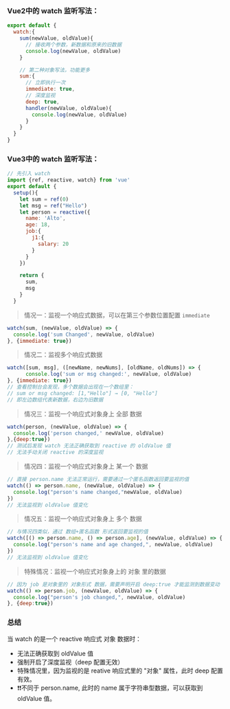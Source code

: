  ### Vue2中的 watch 监听写法：
```js
export default {
  watch:{
    sum(newValue, oldValue){
      // 接收两个参数，新数据和原来的旧数据
      console.log(newValue, oldValue)
    }

    // 第二种对象写法，功能更多
    sum:{
      // 立即执行一次
      immediate: true,
      // 深度监视
      deep: true,
      handler(newValue, oldValue){
		console.log(newValue, oldValue)
	  }
    }
  }
}
```
### Vue3中的 watch 监听写法：
```js
// 先引入 watch
import {ref, reactive, watch} from 'vue'
export default {
  setup(){
    let sum = ref(0)
    let msg = ref("Hello")
    let person = reactive({
	  name: 'Alto',
	  age: 18,
	  job:{
        j1:{
		  salary: 20
		}
      }
	})

    return {
      sum,
      msg
	}
  }
```
>情况一：监视一个响应式数据，可以在第三个参数位置配置 `immediate `
```js
watch(sum, (newValue, oldValue) => {
  console.log('sum Changed', newValue, oldValue)
}, {immediate: true})
```
>情况二：监视多个响应式数据
```js
watch([sum, msg], ([newName, newNums], [oldName, oldNums]) => {
      console.log('sum or msg changed:', newValue, oldValue)
}, {immediate: true})
// 查看控制台会发现，多个数据会出现在一个数组里：
// sum or msg changed: [1,"Hello"] → [0, "Hello"]
// 即左边数组代表新数据，右边为旧数据
```
>情况三：监视一个响应式对象身上 全部 数据
```js
watch(person, (newValue, oldValue) => {
  console.log('person changed,' newValue, oldValue)
},{deep:true})
// 测试后发现 watch 无法正确获取到 reactive 的 oldValue 值
// 无法手动关闭 reactive 的深度监视
```
>情况四：监视一个响应式对象身上 某一个 数据
```js
// 直接 person.name 无法正常运行，需要通过一个匿名函数返回要监视的值
watch(() => person.name, (newValue, oldValue) => {
  console.log("person's name changed,"newValue, oldValue)
})
// 无法监视到 oldValue 值变化
```
>情况五：监视一个响应式对象身上 多个 数据
```js
// 与情况四类似，通过 数组+匿名函数 形式返回要监视的值
watch([() => person.name, () => person.age], (newValue, oldValue) => {
  console.log("person's name and age changed,", newValue, oldValue)
})
// 无法监视到 oldValue 值变化
```
>特殊情况：监视一个响应式对象身上的 对象 里的数据
```js
// 因为 job 是对象里的 对象形式 数据，需要声明开启 deep:true 才能监测到数据变动
watch(() => person.job, (newValue, oldValue) => {
  console.log("person's job changed,", newValue, oldValue)
}, {deep:true})
```
### 总结
当 watch 的是一个 reactive 响应式 对象 数据时：
 - 无法正确获取到 oldValue 值
 - 强制开启了深度监视（deep 配置无效）
 - 特殊情况里，因为监视的是 reative 响应式里的 "对象" 属性，此时 deep 配置有效。
 - ❗❗不同于 person.name, 此时的 name 属于字符串型数据，可以获取到 oldValue 值。
